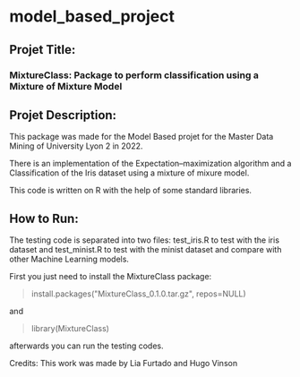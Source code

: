 # model_based_project


## Projet Title: 

### MixtureClass: Package to perform classification using a Mixture of Mixture Model

## Projet Description: 

This package was made for the Model Based projet for the Master Data Mining of University Lyon 2 in 2022. 

There is an implementation of the Expectation–maximization algorithm and a Classification of the Iris dataset using 
a mixture of mixure model.

This code is written on R with the help of some standard libraries. 

## How to Run: 

The testing code is separated into two files: test_iris.R to test with the iris dataset
and test_minist.R to test with the minist dataset and compare with other Machine Learning models. 

First you just need to install the MixtureClass package:

  > install.packages("MixtureClass_0.1.0.tar.gz", repos=NULL)

and 
  > library(MixtureClass)

afterwards you can run the testing codes. 

Credits: 
This work was made by Lia Furtado and Hugo Vinson

